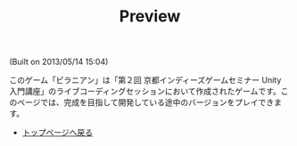﻿---
layout: webplayer
title: Preview
---

(Built on 2013/05/14 15:04)

このゲーム「ピラニアン」は「第２回 京都インディーズゲームセミナー Unity 入門講座」のライブコーディングセッションにおいて作成されたゲームです。このページでは、完成を目指して開発している途中のバージョンをプレイできます。

- [トップページへ戻る](/piranhan)
